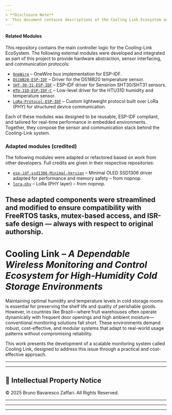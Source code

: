 ```yaml
---
---
> **Disclosure Note**  
>  This document contains descriptions of the Cooling Link Ecosystem and MC.C., which are currently under patent review.  In compliance with institutional and legal requirements, certain implementation details and architectural diagrams have been intentionally omitted or generalized. The full technical disclosure will be made available upon completion of the patent filing.
---
```


#### Related Modules

This repository contains the main controller logic for the Cooling-Link EcoSystem. The following external modules were developed and integrated as part of this project to provide hardware abstraction, sensor interfacing, and communication protocols: 

* [`OneWire`](https://github.com/bbzaffari/OneWire) – OneWire bus implementation for ESP-IDF.
* [`DS18B20-ESP-IDF`](https://github.com/bbzaffari/DS18B20-ESP-IDF) – Driver for the DS18B20 temperature sensor.
* [`SHT-30-31-ESP-IDF`](https://github.com/bbzaffari/SHT-30-31-ESP-IDF) – ESP-IDF driver for Sensirion SHT30/SHT31 sensors.
* [`HTU-31D-ESP-IDF-C`](https://github.com/bbzaffari/HTU-31D-ESP-IDF-C) – Low-level driver for the HTU31D humidity and temperature sensor.
* [`LoRa-Protocol-ESP-IDF`](https://github.com/bbzaffari/LoRa-Protocol-ESP-IDF) – Custom lightweight protocol built over LoRa (PHY) for structured device communication.

Each of these modules was designed to be reusable, ESP-IDF compliant, and tailored for real-time performance in embedded environments. Together, they compose the sensor and communication stack behind the Cooling-Link system.

### Adapted modules (credited)

The following modules were adapted or refactored based on work from other developers. Full credits are given in their respective repositories:

* [`esp-idf-ssd1306-Minimal-Version`](https://github.com/bbzaffari/esp-idf-ssd1306-Minimal-Version) – Minimal OLED SSD1306 driver adapted for performance and memory safety  – from nopnop.
* [`lora-phy`](https://github.com/bbzaffari/lora-phy) – LoRa (PHY layer) – from nopnop.

These adapted components were streamlined and modified to ensure compatibility with FreeRTOS tasks, mutex-based access, and ISR-safe design — always with respect to original authorship.
---

# **Cooling Link** – *A Dependable Wireless Monitoring and Control Ecosystem for High‑Humidity Cold Storage Environments*

Maintaining optimal humidity and temperature levels in cold storage rooms is essential for preserving the shelf life and quality of perishable goods. However, in countries like Brazil—where fruit warehouses often operate dynamically with frequent door openings and high ambient moisture—conventional monitoring solutions fall short. These environments demand robust, cost-effective, and modular systems that adapt to real-world usage patterns without compromising reliability.

This work presents the development of a scalable monitoring system called Cooling Link, designed to address this issue through a practical and cost-effective approach.

---
---
## 📜 Intellectual Property Notice

© 2025 Bruno Bavaresco Zaffari. All Rights Reserved.



---
---
---
